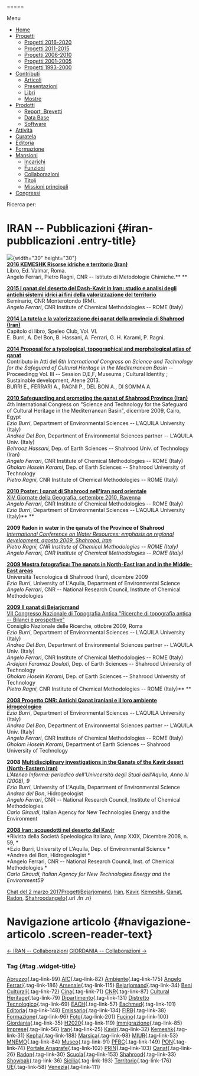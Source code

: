 


=====

 

Menu



-   [Home](index.html)
-   [Progetti](index.html)
    -   [Progetti 2016-2020](index86ea.html?page_id=388)
    -   [Progetti 2011-2015](indexea29.html?page_id=474)
    -   [Progetti 2006-2010](index9b8d.html?page_id=525)
    -   [Progetti 2001-2005](index3429.html?page_id=494)
    -   [Progetti 1993-2000](index5532.html?page_id=559)
-   [Contributi](index376e.html?cat=13)
    -   [Articoli](index305b.html?page_id=438)
    -   [Presentazioni](index3fd7.html?page_id=441)
    -   [Libri](indexb842.html?page_id=450)
    -   [Mostre](index85de.html?page_id=1066)
-   [Prodotti](indexb5e7.html?cat=15)
    -   [Report, Brevetti](indexfea7.html?page_id=1069)
    -   [Data Base](index7175.html?page_id=1072)
    -   [Software](index1a36.html?page_id=1075)
-   [Attività](index852a.html?page_id=410)
-   [Curatela](index5b3e.html?page_id=416)
-   [Editoria](index1597.html?page_id=419)
-   [Formazione](index7f00.html?page_id=422)
-   [Mansioni](index7fa5.html?cat=138)
    -   [Incarichi](indexfc67.html?page_id=1050)
    -   [Funzioni](index5cc7.html?page_id=1061)
    -   [Collaborazioni](index5edb.html?page_id=1083)
    -   [Titoli](indexa54c.html?page_id=1239)
    -   [Missioni principali](indexe97a.html?page_id=1804)
-   [Congressi](index9c1c.html?page_id=425)

Ricerca per:

IRAN -- Pubblicazioni {#iran-pubblicazioni .entry-title}
=====================

![](wp-content/uploads/2017/03/chimera-nera-150x150.png){width="30" height="30"}\
[**2016 KEMESHK Risorse idriche e territorio (Iran)**](https://books.google.it/books?id=6XzbDQAAQBAJ&pg=PA1&lpg=PA1&dq=kemeshk+risorse&source=bl&ots=48sTEjh1aF&sig=63ZW3ZdABwRdDmzwcH8dbjyeLZI&hl=it&sa=X&ved=0ahUKEwjI_K2virjSAhXFXBoKHUJXDP4Q6AEIHjAA#v=onepage&q&f=false)\
Libro, Ed. Valmar, Roma.\
Angelo Ferrari, Pietro Ragni, CNR -- Istituto di Metodologie Chimiche.** **

[**2015 I qanat del deserto del Dash-Kavir in Iran: studio e analisi degli antichi sistemi idrici ai fini della valorizzazione del territorio**](https://intranet.cnr.it/servizi/people/prodotto/download/i/103110)\
Seminario, CNR Monterotondo (RM).\
*Angelo Ferrari*, CNR Institute of Chemical Methodologies -- ROME (Italy)

[**2014 La tutela e la valorizzazione dei qanat della provincia di Shahrood (Iran)**](https://intranet.cnr.it/servizi/people/prodotto/download/i/99265)\
Capitolo di libro, Speleo Club, Vol. VI.\
E. Burri, A. Del Bon, B. Hassani, A. Ferrari, G. H. Karami, P. Ragni.

[**2014 Proposal for a typological, topographical and morphological atlas of qanat**](https://intranet.cnr.it/servizi/people/prodotto/download/i/99371)\
Contributo in Atti del *6th International Congress on Science and Technology for the Safeguard of Cultural Heritage in the Mediterranean Basin* -- Proceedingg Vol. III -- Session D,E,F, Museums ; Cultural Identity ; Sustainable development, Atene 2013.\
BURRI E., FERRARI A., RAGNI P., DEL BON A., DI SOMMA A.

[**2010 Safeguarding and promoting the qanat of Shahrood Province (Iran)**](https://intranet.cnr.it/servizi/people/prodotto/download/i/121916)\
4th International Congress on "Science and Technology for the Safeguard of Cultural Heritage in the Mediterranean Basin", dicembre 2009, Cairo, Egypt\
*Ezio Burri*, Department of Environmental Sciences -- L'AQUILA University (Italy)\
*Andrea Del Bon*, Department of Environmental Sciences partner -- L'AQUILA Univ. (Italy)\
*Behrooz Hassani*, Dep. of Earth Sciences -- Shahrood Univ. of Technology (Iran)\
*Angelo Ferrari*, CNR Institute of Chemical Methodologies -- ROME (Italy)\
*Gholam Hosein Karami*, Dep. of Earth Sciences -- Shahrood University of Technology\
*Pietro Ragni*, CNR Institute of Chemical Methodologies -- ROME (Italy)

[**2010 Poster: I qanat di Shahrood nell'Iran nord orientale**\
XIV Giornate della Geografia, settembre 2010, Ravenna](http://www.agei.org/sito/3circolare.pdf)\
*Angelo Ferrari*, CNR Institute of Chemical Methodologies -- ROME (Italy)\
*Ezio Burri*, Department of Environmental Sciences -- L'AQUILA University (Italy)** **

**2009 Radon in water in the qanats of the Province of Shahrood**\
*[International Conference on Water Resources: emphasis on regional development, agosto 2009, Shahrood, Iran\
](http://www.icwr2009.ir/)Pietro Ragni, CNR Institute of Chemical Methodologies -- ROME (Italy)\
Angelo Ferrari, CNR Institute of Chemical Methodologies -- ROME (Italy)*

[**2009 Mostra fotografica: The qanats in North-East Iran and in the Middle-East areas**](../www.qanatproject.com/indexead8.html?p=392)\
Università Tecnologica di Shahrood (Iran), dicembre 2009\
*Ezio Burri*, University of L'Aquila, Department of Environmental Science\
*Angelo Ferrari*, CNR -- National Research Council, Institute of Chemical Methodologies

[**2009 Il qanat di Bejarjomand**\
VII Congresso Nazionale di Topografia Antica "Ricerche di topografia antica -- Bilanci e prospettive"](http://www.archeotop.eu/Archeotop/News.html)\
Consiglio Nazionale delle Ricerche, ottobre 2009, Roma\
*Ezio Burri*, Department of Environmental Sciences -- L'AQUILA University (Italy)\
*Andrea Del Bon*, Department of Environmental Sciences partner -- L'AQUILA Univ. (Italy)\
*Angelo Ferrari*, CNR Institute of Chemical Methodologies -- ROME (Italy)\
*Ardejani Faramaz Doulati*, Dep. of Earth Sciences -- Shahrood University of Technology\
*Gholam Hosein Karami*, Dep. of Earth Sciences -- Shahrood University of Technology\
*Pietro Ragni*, CNR Institute of Chemical Methodologies -- ROME (Italy)** **

[**2008 Progetto CNR: Antichi Qanat iraniani e il loro ambiente idrogeologico**\
](http://www.cnr.it/istituti/ProdottoDellaRicerca.html?cds=053&id=149035)*Ezio Burri*, Department of Environmental Sciences -- L'AQUILA University (Italy)\
*Andrea Del Bon*, Department of Environmental Sciences partner -- L'AQUILA Univ. (Italy)\
*Angelo Ferrari*, CNR Institute of Chemical Methodologies -- ROME (Italy)\
*Gholam Hosein Karami*, Department of Earth Sciences -- Shahrood University of Technology

**2008** **[Multidisciplinary investigations in the Qanats of the Kavir desert (North-Eastern Iran)](../www.qanatproject.com/public/wp-content/uploads/Qanat-Shahrood-Articolo-Ateneo-InformaBIS.pdf)**\
*L'Ateneo Informa: periodico dell'Univcersità degli Studi dell'Aquila, Anno III (2008), 9*\
*Ezio Burri*, University of L'Aquila, Department of Environmental Science\
*Andrea del Bon*, Hidrogeologist\
*Angelo Ferrari*, CNR -- National Research Council, Institute of Chemical Methodologies\
*Carlo Giraudi*, Italian Agency for New Technologies Energy and the Environment

**[2008 Iran: acquedotti nel deserto del Kavir](../www.qanatproject.com/public/wp-content/uploads/Articolo-Speleologia-GEN-2009.pdf)**\
*Rivista della Società Speleologica Italiana, Annp XXIX, Dicembre 2008, n. 59, *\
*Ezio Burri, University of L'Aquila, Dep. of Environmental Science *\
*Andrea del Bon, Hidrogeologist *\
*Angelo Ferrari, CNR -- National Research Council, Inst. of Chemical Methodologies *\
*Carlo Giraudi, Italian Agency for New Technologies Energy and the Environment59*

[Chat del 2 marzo 2017](index0133.html?p=236 "Permalink a IRAN – Pubblicazioni")[Progetti](index0b40.html?cat=9)[Bejarjomand](index93d3.html?tag=bejarjomand), [Iran](index4241.html?tag=iran), [Kavir](index3aaa.html?tag=kavir), [Kemeshk](index0773.html?tag=kemeshk), [Qanat](index339d.html?tag=qanat), [Radon](index68d2.html?tag=radon), [Shahrood](index6549.html?tag=shahrood)[angelo](indexcd64.html?author=1 "Vedi tutti gli articoli di angelo"){.url .fn .n}

Navigazione articolo {#navigazione-articolo .screen-reader-text}
====================

[← IRAN -- Collaborazioni](indexd7c9.html?p=215) [GIORDANIA -- Collaborazioni →](indexd89d.html?p=261)



### Tag {#tag .widget-title}

[Abruzzo](indexbf18.html?tag=abruzzo "2 argomenti"){.tag-link-99} [AIC](indexfd92.html?tag=aic "4 argomenti"){.tag-link-82} [Ambiente](indexa6a7.html?tag=ambiente "6 argomenti"){.tag-link-175} [Angelo Ferrari](indexdddd.html?tag=angelo-ferrari "22 argomenti"){.tag-link-186} [Arsenale](index6e38.html?tag=arsenale "2 argomenti"){.tag-link-115} [Bejarjomand](index93d3.html?tag=bejarjomand "1 argomento"){.tag-link-34} [Beni Culturali](index883e.html?tag=beni-culturali "14 argomenti"){.tag-link-72} [Cina](index26c3.html?tag=cina "2 argomenti"){.tag-link-71} [CNR](index47bd.html?tag=cnr "7 argomenti"){.tag-link-87} [Cultural Heritage](index49c7.html?tag=cultural-heritage "2 argomenti"){.tag-link-79} [Dipartimento](index79d6.html?tag=dipartimento "2 argomenti"){.tag-link-131} [Distretto Tecnologico](index057d.html?tag=distretto-tecnologico "2 argomenti"){.tag-link-69} [EACH](index42c8.html?tag=each "2 argomenti"){.tag-link-57} [Eachmed](indexcf6e.html?tag=eachmed "3 argomenti"){.tag-link-101} [Editoria](indexd50c.html?tag=editoria "1 argomento"){.tag-link-148} [Emissario](index7457.html?tag=emissario "4 argomenti"){.tag-link-134} [FIRB](index7342.html?tag=firb "3 argomenti"){.tag-link-38} [Formazione](index52c4.html?tag=formazione "3 argomenti"){.tag-link-96} [Foto](index2e63.html?tag=foto "2 argomenti"){.tag-link-201} [Fucino](index11b4.html?tag=fucino "5 argomenti"){.tag-link-100} [Giordania](index338b.html?tag=giordania "4 argomenti"){.tag-link-35} [H2020](index3914.html?tag=h2020 "10 argomenti"){.tag-link-119} [Immigrazione](index32ae.html?tag=immigrazione "4 argomenti"){.tag-link-85} [Imprese](index514c.html?tag=imprese "5 argomenti"){.tag-link-56} [Iran](index4241.html?tag=iran "5 argomenti"){.tag-link-25} [Kavir](index3aaa.html?tag=kavir "1 argomento"){.tag-link-32} [Kemeshk](index0773.html?tag=kemeshk "1 argomento"){.tag-link-31} [Kepha](index724b.html?tag=kepha "2 argomenti"){.tag-link-188} [Marsica](index6ce2.html?tag=marsica "5 argomenti"){.tag-link-98} [MIUR](index0aa1.html?tag=miur "3 argomenti"){.tag-link-53} [MNEMO](index7027.html?tag=mnemo "3 argomenti"){.tag-link-84} [Museo](index304a.html?tag=museo "2 argomenti"){.tag-link-91} [PFBC](indexc5dc.html?tag=pfbc "1 argomento"){.tag-link-149} [PON](index0011.html?tag=pon "4 argomenti"){.tag-link-74} [Portale Anagrafe](indexe42c.html?tag=portale-anagrafe "2 argomenti"){.tag-link-102} [PRIN](index9cf1.html?tag=prin "2 argomenti"){.tag-link-103} [Qanat](index339d.html?tag=qanat "6 argomenti"){.tag-link-26} [Radon](index68d2.html?tag=radon "3 argomenti"){.tag-link-30} [Scuola](index2953.html?tag=scuola "2 argomenti"){.tag-link-153} [Shahrood](index6549.html?tag=shahrood "2 argomenti"){.tag-link-33} [Showbak](indexde02.html?tag=showbak "4 argomenti"){.tag-link-36} [Sicilia](index4efa.html?tag=sicilia "2 argomenti"){.tag-link-193} [Territorio](indexfff4.html?tag=territorio "4 argomenti"){.tag-link-176} [UE](index3f45.html?tag=ue "12 argomenti"){.tag-link-58} [Venezia](index05f5.html?tag=venezia "8 argomenti"){.tag-link-111}
